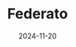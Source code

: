 ---  
layout: startup_page  
title: "Federato"  
id: "federato.ai"  
permalink: "/federatofederato.ai11202024/"  
website: "https://www.federato.ai/"  
funding_round: "Series C"  
funding_amount: "$40M"  
investors: "StepStone Group, Emergence Capital, Caffeinated Capital, Pear VC"  
about: "Federato is an AI-native underwriting platform for the insurance industry. Its RiskOps platform uses AI to improve underwriting efficiency, speed, and accuracy, helping insurers manage complex risks and grow profitably. The platform offers significant improvements in time-to-quote, business bound, and system consolidation."  
markets: "Insurance, AI, FinTech, InsurTech, Software"  
hq: "Palo Alto, California, United States"  
founded_year: "2020"  
linkedin: "https://www.linkedin.com/company/federato"  
twitter: "https://twitter.com/Federato_AI"  
instagram: ""  
facebook: ""  
crunchbase: "https://www.crunchbase.com/organization/federato"  
pitchbook: "https://pitchbook.com/profiles/company/442652-14"  

date_display: "20-Nov-2024"  
date: "2024-11-20"

# SEO Optimization  
meta_title: "Federato - Series C Funding ($40M)"  
meta_description: "Federato, Federato is an AI-native underwriting platform for the insurance industry. Its RiskOps platform uses AI to improve underwriting efficiency, speed, and..."  
meta_keywords: "Federato, Insurance, AI, FinTech, InsurTech, Software, Series C funding"  
canonical_url: "https://startup.projectstartups.com/federatofederato.ai11202024/"  
---